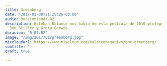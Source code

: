 ```yaml
---
title: Greenberg
date: '2017-01-30T21:25:26-03:00'
audio: bnrecomienda-02
description: Esteban Balance nos habla de esta película de 2010 protagonizada por
  Ben Stiller y Greta Gerwig.
duracion: '0:07:02'
image: "/img/2017/01/greenberg.jpg"
mixcloudurl: https://www.mixcloud.com/balancenegativo/bnr-greenberg/
subtitle: ''
draft: true

---
```

